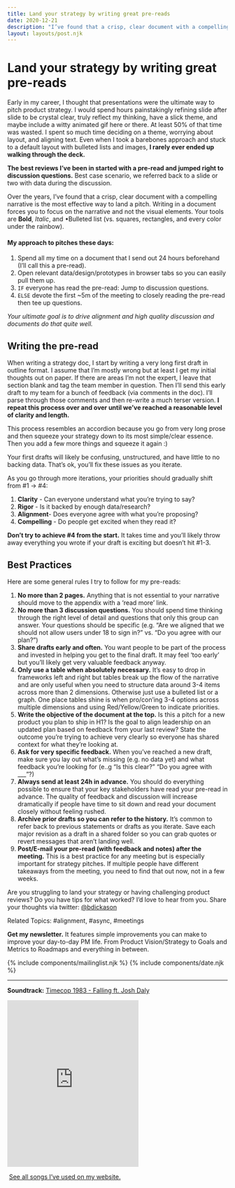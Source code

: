 ```yaml
---
title: Land your strategy by writing great pre-reads
date: 2020-12-21
description: "I’ve found that a crisp, clear document with a compelling narrative is the most effective way to land a pitch.  Writing in a document forces you to focus on the narrative and not the visual elements."
layout: layouts/post.njk
---
```


# Land your strategy by writing great pre-reads

Early in my career, I thought that presentations were the ultimate way to pitch product strategy. I would spend hours painstakingly refining slide after slide to be crystal clear, truly reflect my thinking, have a slick theme, and maybe include a witty animated gif here or there. At least 50% of that time was wasted. I spent so much time deciding on a theme, worrying about layout, and aligning text. Even when I took a barebones approach and stuck to a default layout with bulleted lists and images, **I rarely ever ended up walking through the deck.**

**The best reviews I’ve been in started with a pre-read and jumped right to discussion questions.** Best case scenario, we referred back to a slide or two with data during the discussion.

Over the years, I’ve found that a crisp, clear document with a compelling narrative is the most effective way to land a pitch.  Writing in a document forces you to focus on the narrative and not the visual elements. Your tools are **Bold**, *Italic*, and •Bulleted list (vs. squares, rectangles, and every color under the rainbow).

#### **My approach to pitches these days:**

1. Spend all my time on a document that I send out 24 hours beforehand (I’ll call this a pre-read).
2. Open relevant data/design/prototypes in browser tabs so you can easily pull them up.
3. ````IF```` everyone has read the pre-read: Jump to discussion questions.
4. ````ELSE```` devote the first ~5m of the meeting to closely reading the pre-read then tee up questions.

*Your ultimate goal is to drive alignment and high quality discussion and documents do that quite well.*

## Writing the pre-read

When writing a strategy doc, I start by writing a very long first draft in outline format. I assume that I’m mostly wrong but at least I get my initial thoughts out on paper. If there are areas I’m not the expert, I leave that section blank and tag the team member in question. Then I’ll send this early draft to my team for a bunch of feedback (via comments in the doc). I’ll parse through those comments and then re-write a much terser version. **I repeat this process over and over until we’ve reached a reasonable level of clarity and length.** 

This process resembles an accordion because you go from very long prose and then squeeze your strategy down to its most simple/clear essence. Then you add a few more things and squeeze it again :)

Your first drafts will likely be confusing, unstructured, and have little to no backing data. That’s ok, you’ll fix these issues as you iterate.

As you go through more iterations, your priorities should gradually shift from #1 → #4:

1. **Clarity** - Can everyone understand what you’re trying to say?
2. **Rigor** - Is it backed by enough data/research?
3. **Alignment**- Does everyone agree with what you’re proposing?
4. **Compelling** - Do people get excited when they read it?

**Don’t try to achieve #4 from the start.** It takes time and you’ll likely throw away everything you wrote if your draft is exciting but doesn’t hit #1-3.

## Best Practices

Here are some general rules I try to follow for my pre-reads:

1. **No more than 2 pages.** Anything that is not essential to your narrative should move to the appendix with a ‘read more’ link.
2. **No more than 3 discussion questions.** You should spend time thinking through the right level of detail and questions that only this group can answer. Your questions should be specific (e.g. “Are we aligned that we should not allow users under 18 to sign in?” vs. “Do you agree with our plan?”)
3. **Share drafts early and often.** You want people to be part of the process and invested in helping you get to the final draft. It may feel ‘too early’ but you’ll likely get very valuable feedback anyway.
4. **Only use a table when absolutely necessary.** It’s easy to drop in frameworks left and right but tables break up the flow of the narrative and are only useful when you need to structure data around 3-4 items across more than 2 dimensions. Otherwise just use a bulleted list or a graph. One place tables shine is when pro/con’ing 3-4 options across multiple dimensions and using Red/Yellow/Green to indicate priorities.
5. **Write the objective of the document at the top.** Is this a pitch for a new product you plan to ship in H1? Is the goal to align leadership on an updated plan based on feedback from your last review? State the outcome you’re trying to achieve very clearly so everyone has shared context for what they’re looking at.
6. **Ask for very specific feedback.** When you’ve reached a new draft, make sure you lay out what’s missing (e.g. no data yet) and what feedback you’re looking for (e..g “Is this clear?” “Do you agree with ___”?)
7. **Always send at least 24h in advance.** You should do everything possible to ensure that your key stakeholders have read your pre-read in advance. The quality of feedback and discussion will increase dramatically if people have time to sit down and read your document closely without feeling rushed.
8. **Archive prior drafts so you can refer to the history.** It’s common to refer back to previous statements or drafts as you iterate. Save each major revision as a draft in a shared folder so you can grab quotes or revert messages that aren’t landing well.
9. **Post/E-mail your pre-read (with feedback and notes) after the meeting.** This is a best practice for any meeting but is especially important for strategy pitches. If multiple people have different takeaways from the meeting, you need to find that out now, not in a few weeks.



Are you struggling to land your strategy or having challenging product reviews? Do you have tips for what worked? I’d love to hear from you. Share your thoughts via twitter: [@bdickason](http://twitter.com/bdickason)

Related Topics: #alignment, #async, #meetings

<strong>Get my newsletter.</strong>  It features simple improvements you can make to improve your day-to-day PM life. From Product Vision/Strategy to Goals and Metrics to Roadmaps and everything in between.

{% include components/mailinglist.njk %}
{% include components/date.njk %}

* * *

**Soundtrack:** [Timecop 1983 - Falling ft. Josh Daly](https://www.youtube.com/watch?v=Yo-Dci2Y9BE)
<iframe src="https://open.spotify.com/embed/track/57QlMlOMlmBTDu9zmjVIvS" width="300" height="380" frameborder="0" allowtransparency="true" allow="encrypted-media"></iframe>

<img id="spotify"> [See all songs I’ve used on my website.](https://open.spotify.com/playlist/1sjamnHIeKEKqkYVwFtXo9?si=NAShg2i5TzetT69GKQ9Irw)